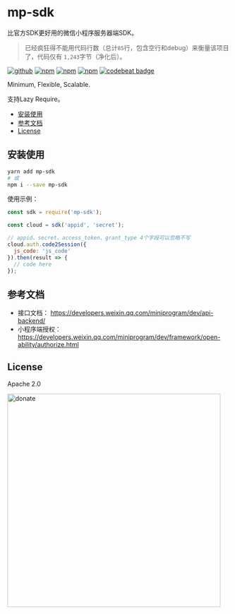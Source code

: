 # mp-sdk

比官方SDK更好用的微信小程序服务器端SDK。

> 已经疯狂得不能用代码行数（总计`85`行，包含空行和debug）来衡量该项目了，代码仅有 `1,243`字节（净化后）。

[![github](https://img.shields.io/github/followers/willin.svg?style=social&label=Followers)](https://github.com/willin) [![npm](https://img.shields.io/npm/v/mp-sdk.svg)](https://npmjs.org/package/mp-sdk) [![npm](https://img.shields.io/npm/dm/mp-sdk.svg)](https://npmjs.org/package/mp-sdk) [![npm](https://img.shields.io/npm/dt/mp-sdk.svg)](https://npmjs.org/package/mp-sdk) [![codebeat badge](https://codebeat.co/badges/dcda6ad6-46a4-4178-900a-aaf9ea056321)](https://codebeat.co/projects/github-com-willin-mp-sdk-master)

Minimum, Flexible, Scalable.

支持Lazy Require。

<!-- START doctoc generated TOC please keep comment here to allow auto update -->
<!-- DON'T EDIT THIS SECTION, INSTEAD RE-RUN doctoc TO UPDATE -->

- [安装使用](#%E5%AE%89%E8%A3%85%E4%BD%BF%E7%94%A8)
- [参考文档](#%E5%8F%82%E8%80%83%E6%96%87%E6%A1%A3)
- [License](#license)

<!-- END doctoc generated TOC please keep comment here to allow auto update -->

## 安装使用

```bash
yarn add mp-sdk
# 或
npm i --save mp-sdk
```

使用示例：

```js
const sdk = require('mp-sdk');

const cloud = sdk('appid', 'secret');

// appid、secret、access_token、grant_type 4个字段可以忽略不写
cloud.auth.code2Session({
  js_code: 'js_code'
}).then(result => {
  // code here
});
```

## 参考文档

- 接口文档： https://developers.weixin.qq.com/miniprogram/dev/api-backend/
- 小程序端授权： https://developers.weixin.qq.com/miniprogram/dev/framework/open-ability/authorize.html

## License

Apache 2.0

<img width="483" alt="donate" src="https://user-images.githubusercontent.com/1890238/59274374-cd594300-8c8c-11e9-8ee8-fe9be4b49cdb.png">
